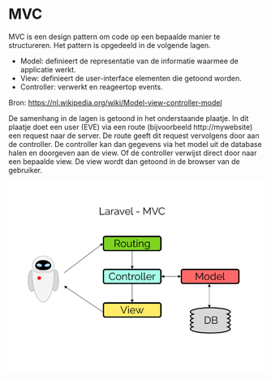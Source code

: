 MVC
===

MVC is een design pattern om code op een bepaalde manier te structureren. Het pattern is opgedeeld in de volgende lagen.

* Model: definieert de representatie van de informatie waarmee de applicatie werkt.
* View: definieert de user-interface elementen die getoond worden.
* Controller: verwerkt en reageertop events.

Bron: <https://nl.wikipedia.org/wiki/Model-view-controller-model>

De samenhang in de lagen is getoond in het onderstaande plaatje. In dit plaatje doet een user (EVE) via een route (bijvoorbeeld http://mywebsite) een request naar de server. De route geeft dit request vervolgens door aan de controller. De controller kan dan gegevens via het model uit de database halen en doorgeven aan de view. Of de controller verwijst direct door naar een bepaalde view. De view wordt dan getoond in de browser van de gebruiker.

![mvc-laravel.png](resources/EACCB5A16A55AC7FFA169317E27C78B9.png)